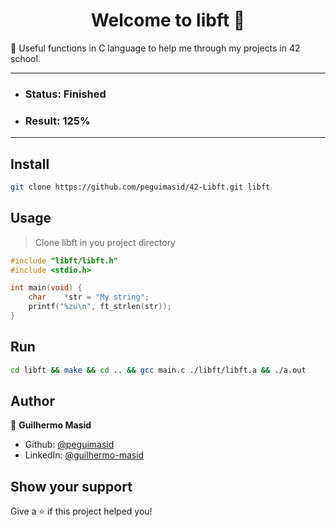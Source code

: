 <h1 align="center">Welcome to libft 👋</h1>
<p>📖 Useful functions in C language to help me through my projects in 42 school.</p>

---

- ### Status: Finished
- ### Result: 125%

---

## Install

```sh
git clone https://github.com/peguimasid/42-Libft.git libft
```

## Usage

> Clone libft in you project directory

```c
#include "libft/libft.h"
#include <stdio.h>

int	main(void) {
	char	*str = "My string";
	printf("%zu\n", ft_strlen(str));
}
```

## Run

```sh
cd libft && make && cd .. && gcc main.c ./libft/libft.a && ./a.out
```

## Author

👤 **Guilhermo Masid**

- Github: [@peguimasid](https://github.com/peguimasid)
- LinkedIn: [@guilhermo-masid](https://linkedin.com/in/guilhermo-masid-494677b8)

## Show your support

Give a ⭐️ if this project helped you!
